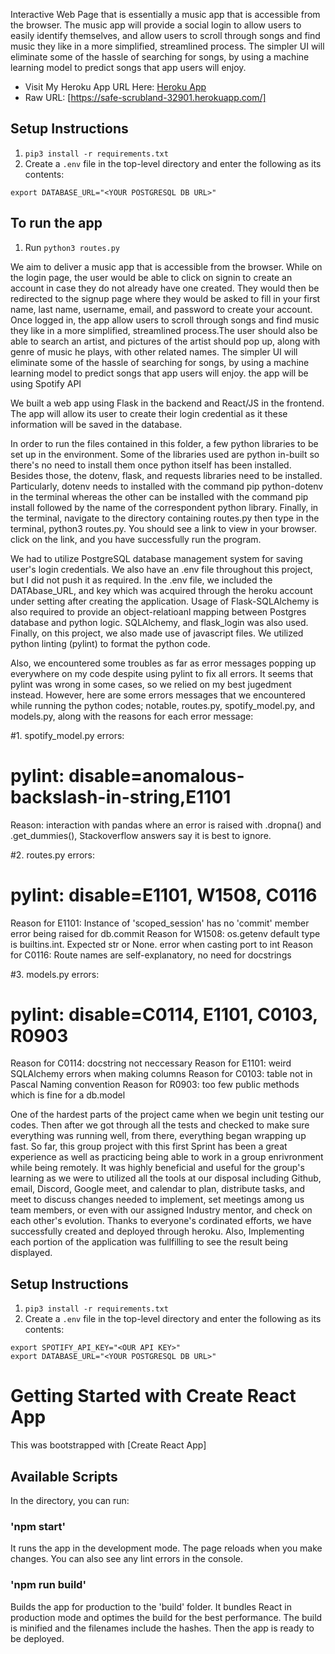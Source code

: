 Interactive Web Page that is essentially a music app that is accessible from the browser. The music app will provide a social login to allow users to easily identify themselves, and allow users to scroll through songs and find music they like in a more simplified, streamlined process. The simpler UI will eliminate some of the hassle of searching for songs, by using a machine learning model to predict songs that app users will enjoy.

- Visit My Heroku App URL Here: [Heroku App](https://safe-scrubland-32901.herokuapp.com/)
- Raw URL: [https://safe-scrubland-32901.herokuapp.com/]

## Setup Instructions
1. `pip3 install -r requirements.txt`
2. Create a `.env` file in the top-level directory and enter the following as its contents:
```
export DATABASE_URL="<YOUR POSTGRESQL DB URL>"
```

## To run the app
1. Run `python3 routes.py`

We aim to deliver a music app that is accessible from the browser. While on the login page, the user would be able to click on signin to create an account in case they do not already have one created. They would then be redirected to the signup page where they would be asked to fill in your first name, last name, username, email, and password to create your account. Once logged in, the app allow users to scroll through songs and find music they like in a more simplified, streamlined process.The user should also be able to search an artist, and pictures of the artist should pop up, along with genre of music he plays, with other related names. The simpler UI will eliminate some of the hassle of searching for songs, by using a machine learning model to predict songs that app users will enjoy. the app will be using Spotify API 

We built a web app using Flask in the backend and React/JS in the frontend. The app will allow its user to create their login credential as it these information will be saved in the database.

In order to run the files contained in this folder, a few python libraries to be set up in the environment. Some of the libraries used are python in-built so there's no need to install them once python itself has been installed. Besides those, the dotenv, flask, and requests libraries need to be installed. Particularly, dotenv needs to installed with the command pip python-dotenv in the terminal whereas the other can be installed with the command pip install followed by the name of the correspondent python library. Finally, in the terminal, navigate to the directory containing routes.py then type in the terminal, python3 routes.py. You should see a link to view in your browser. click on the link, and you have successfully run the program.

We had to utilize PostgreSQL database management system for saving user's login credentials. We also have an .env file throughout this project, but I did not push it as required. In the .env file, we included the DATAbase_URL, and key which was acquired through the heroku account under setting after creating the application. Usage of Flask-SQLAlchemy is also required to provide an object-relatioanl mapping between Postgres database and python logic. SQLAlchemy, and flask_login was also used. 
Finally, on this project, we also made use of javascript files. We utilized python linting (pylint) to format the python code. 

Also, we encountered some troubles as far as error messages popping up everywhere on my code despite using pylint to fix all errors. It seems that pylint was wrong  in some cases, so we relied on my best jugedment instead. However, here are some errors messages that we encountered while running the python codes; notable, routes.py, spotify_model.py, and models.py, along with the reasons for each error message:

#1. spotify_model.py errors:
# pylint: disable=anomalous-backslash-in-string,E1101
Reason: interaction with pandas where an error is raised with .dropna() and .get_dummies(), Stackoverflow answers say it is best to ignore.

#2. routes.py errors: 
# pylint: disable=E1101, W1508, C0116
Reason for E1101: Instance of 'scoped_session' has no 'commit' member error being raised for db.commit
Reason for W1508: os.getenv default type is builtins.int. Expected str or None. error when casting port to int
Reason for C0116: Route names are self-explanatory, no need for docstrings

#3. models.py errors:
# pylint: disable=C0114, E1101, C0103, R0903
Reason for C0114: docstring not neccessary 
Reason for E1101: weird SQLAlchemy errors when making columns
Reason for C0103: table not in Pascal Naming convention
Reason for R0903: too few public methods which is fine for a db.model


One of the hardest parts of the project came when we begin unit testing our codes. Then after we got through all the tests and checked to make sure everything was running well, from there, everything began wrapping up fast. So far, this group project with this first Sprint has been a great experience as well as practicing being able to work in a group enrivronment while being remotely. It was highly beneficial and useful for the group's learning as we were to utilized all the tools at our disposal including Github, email, Discord, Google meet, and calendar to plan, distribute tasks, and meet to discuss changes needed to implement, set meetings among us team members, or even with our assigned Industry mentor, and check on each other's evolution. Thanks to everyone's cordinated efforts, we have successfully created and deployed through heroku. Also, Implementing each portion of the application was fullfilling to see the result being displayed.



## Setup Instructions
1. `pip3 install -r requirements.txt`
2. Create a `.env` file in the top-level directory and enter the following as its contents:
```
export SPOTIFY_API_KEY="<OUR API KEY>"
export DATABASE_URL="<YOUR POSTGRESQL DB URL>"
```

# Getting Started with  Create React App
This was bootstrapped  with [Create React App]

## Available Scripts
In the directory, you can run:

### 'npm start'
It runs the app in the development mode.
The page reloads when you make changes.
You can also see any lint errors in the console.

### 'npm run build'
Builds the app for production to the 'build' folder.
It bundles React in production mode and optimes the build for the best performance.
The build is minified and the filenames include the hashes. Then the app is ready to be deployed.

